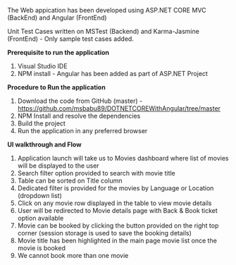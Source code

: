 

The Web appication has been developed using ASP.NET CORE MVC (BackEnd) and Angular (FrontEnd)

Unit Test Cases written on MSTest (Backend) and Karma-Jasmine (FrontEnd) - Only sample test cases added.

**Prerequisite to run the application**

  1. Visual Studio IDE
  2. NPM install - Angular has been added as part of ASP.NET Project

**Procedure to Run the application**

  1. Download the code from GitHub (master) - https://github.com/msbabu89/DOTNETCOREWithAngular/tree/master
  2. NPM Install and resolve the dependencies
  3. Build the project
  4. Run the application in any preferred browser

**UI walkthrough and Flow**

  1. Application launch will take us to Movies dashboard where list of movies will be displayed to the user
  2. Search filter option provided to search with movie title
  3. Table can be sorted on Title column
  4. Dedicated filter is provided for the movies by Language or Location (dropdown list)
  5. Click on any movie row displayed in the table to view movie details
  6. User will be redirected to Movie details page with Back & Book ticket option available
  7. Movie can be booked by clicking the button provided on the right top corner (session storage is used to save the booking details)
  8. Movie title has been highlighted in the main page movie list once the movie is booked
  9. We cannot book more than one movie

